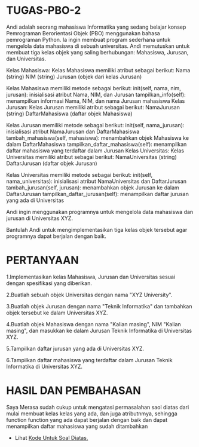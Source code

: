 # TUGAS-PBO-2
Andi adalah seorang mahasiswa Informatika yang sedang belajar konsep Pemrograman Berorientasi Objek (PBO) menggunakan bahasa pemrograman Python. Ia ingin membuat program sederhana untuk mengelola data mahasiswa di sebuah universitas. Andi memutuskan untuk membuat tiga kelas objek yang saling berhubungan: Mahasiswa, Jurusan, dan Universitas.

Kelas Mahasiswa:
Kelas Mahasiswa memiliki atribut sebagai berikut:
Nama (string)
NIM (string)
Jurusan (objek dari kelas Jurusan)

Kelas Mahasiswa memiliki metode sebagai berikut:
init(self, nama, nim, jurusan): inisialisasi atribut Nama, NIM, dan Jurusan
tampilkan_info(self): menampilkan informasi Nama, NIM, dan nama Jurusan mahasiswa
Kelas Jurusan:
Kelas Jurusan memiliki atribut sebagai berikut:
NamaJurusan (string)
DaftarMahasiswa (daftar objek Mahasiswa)

Kelas Jurusan memiliki metode sebagai berikut:
init(self, nama_jurusan): inisialisasi atribut NamaJurusan dan DaftarMahasiswa
tambah_mahasiswa(self, mahasiswa): menambahkan objek Mahasiswa ke dalam DaftarMahasiswa
tampilkan_daftar_mahasiswa(self): menampilkan daftar mahasiswa yang terdaftar dalam Jurusan
Kelas Universitas:
Kelas Universitas memiliki atribut sebagai berikut:
NamaUniversitas (string)
DaftarJurusan (daftar objek Jurusan)

Kelas Universitas memiliki metode sebagai berikut:
init(self, nama_universitas): inisialisasi atribut NamaUniversitas dan DaftarJurusan
tambah_jurusan(self, jurusan): menambahkan objek Jurusan ke dalam DaftarJurusan
tampilkan_daftar_jurusan(self): menampilkan daftar jurusan yang ada di Universitas

Andi ingin menggunakan programnya untuk mengelola data mahasiswa dan jurusan di Universitas XYZ.

Bantulah Andi untuk mengimplementasikan tiga kelas objek tersebut agar programnya dapat berjalan dengan baik.

# PERTANYAAN
1.Implementasikan kelas Mahasiswa, Jurusan dan Universitas sesuai dengan spesifikasi yang diberikan.

2.Buatlah sebuah objek Universitas dengan nama "XYZ University".

3.Buatlah objek Jurusan dengan nama "Teknik Informatika" dan tambahkan objek tersebut ke dalam Universitas XYZ.

4.Buatlah objek Mahasiswa dengan nama "Kalian masing", NIM "Kalian masing", dan masukkan ke dalam Jurusan Teknik Informatika di Universitas XYZ.

5.Tampilkan daftar jurusan yang ada di Universitas XYZ.

6.Tampilkan daftar mahasiswa yang terdaftar dalam Jurusan Teknik Informatika di Universitas XYZ.

# HASIL DAN PEMBAHASAN
Saya Merasa sudah cukup untuk mengatasi permasalahan saol diatas dari mulai membuat kelas kelas yang ada, dan juga atributnmya, sehingga function function yang ada dapat berjalan dengan baik dan dapat menampilkan daftar mahasiswa yang sudah ditambahkan

- Lihat <a href="https://github.com/Dlann12/TUGAS-PBO-2/blob/main/Pbo2.py">Kode Untuk Soal Diatas.</a><br><br>
